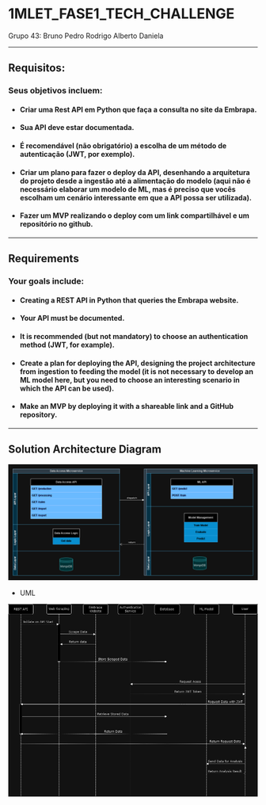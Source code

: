 # 1MLET_FASE1_TECH_CHALLENGE

Grupo 43:
Bruno
Pedro
Rodrigo
Alberto
Daniela

<hr>

## Requisitos:

### Seus objetivos incluem:
* #### Criar uma Rest API em Python que faça a consulta no site da Embrapa.
* #### Sua API deve estar documentada.
* #### É recomendável (não obrigatório) a escolha de um método de autenticação (JWT, por exemplo).
* #### Criar um plano para fazer o deploy da API, desenhando a arquitetura do projeto desde a ingestão até a alimentação do modelo (aqui não é necessário elaborar um modelo de ML, mas é preciso que vocês escolham um cenário interessante em que a API possa ser utilizada).
* #### Fazer um MVP realizando o deploy com um link compartilhável e um repositório no github.

<hr>

## Requirements

### Your goals include:
* #### Creating a REST API in Python that queries the Embrapa website.
* #### Your API must be documented.
* #### It is recommended (but not mandatory) to choose an authentication method (JWT, for example).
* #### Create a plan for deploying the API, designing the project architecture from ingestion to feeding the model (it is not necessary to develop an ML model here, but you need to choose an interesting scenario in which the API can be used).
* #### Make an MVP by deploying it with a shareable link and a GitHub repository.

<hr>

## Solution Architecture Diagram

![1MLET_FASE1_TECH_CHALLENGE.drawio.png](assets%2Fimages%2F1MLET_FASE1_TECH_CHALLENGE.drawio.png)


* UML 

![uml.drawio.png](assets%2Fimages%2Fuml.drawio.png)